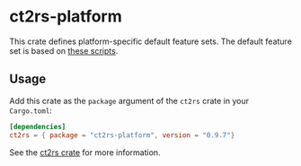 # ct2rs-platform

This crate defines platform-specific default feature sets.
The default feature set is based on [these scripts](https://github.com/OpenNMT/CTranslate2/tree/master/python/tools).

## Usage

Add this crate as the `package` argument of the `ct2rs` crate in your `Cargo.toml`:

```toml
[dependencies]
ct2rs = { package = "ct2rs-platform", version = "0.9.7"}
```

See the [ct2rs crate](../README.md) for more information.
